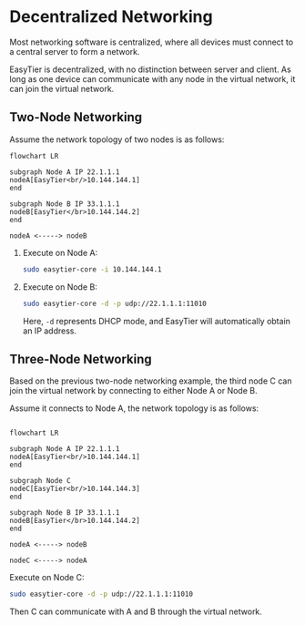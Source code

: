 # Decentralized Networking

Most networking software is centralized, where all devices must connect to a central server to form a network.

EasyTier is decentralized, with no distinction between server and client. As long as one device can communicate with any node in the virtual network, it can join the virtual network.

## Two-Node Networking

Assume the network topology of two nodes is as follows:

```mermaid
flowchart LR

subgraph Node A IP 22.1.1.1
nodeA[EasyTier<br/>10.144.144.1]
end

subgraph Node B IP 33.1.1.1
nodeB[EasyTier</br>10.144.144.2]
end

nodeA <-----> nodeB

```

1. Execute on Node A:

   ```sh
   sudo easytier-core -i 10.144.144.1
   ```

2. Execute on Node B:

   ```sh
   sudo easytier-core -d -p udp://22.1.1.1:11010
   ```

   Here, `-d` represents DHCP mode, and EasyTier will automatically obtain an IP address.

## Three-Node Networking

Based on the previous two-node networking example, the third node C can join the virtual network by connecting to either Node A or Node B.

Assume it connects to Node A, the network topology is as follows:

```mermaid

flowchart LR

subgraph Node A IP 22.1.1.1
nodeA[EasyTier<br/>10.144.144.1]
end

subgraph Node C
nodeC[EasyTier<br/>10.144.144.3]
end

subgraph Node B IP 33.1.1.1
nodeB[EasyTier</br>10.144.144.2]
end

nodeA <-----> nodeB

nodeC <-----> nodeA

```

Execute on Node C:

```sh
sudo easytier-core -d -p udp://22.1.1.1:11010
```

Then C can communicate with A and B through the virtual network.
